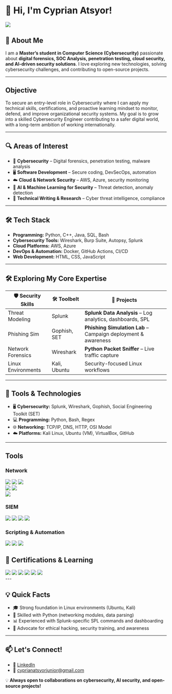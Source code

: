 # 👋 Hi, I'm Cyprian Atsyor!  

<a href="www.linkedin.com/in/ing-cyprian-atsyor-27816421bc"><img src="https://img.shields.io/badge/-LinkedIn-0072b1?&style=for-the-badge&logo=linkedin&logoColor=white"/></a>

## 🚀 About Me  
I am a **Master’s student in Computer Science (Cybersecurity)** passionate about **digital forensics, SOC Analysis, penetration testing, cloud security, and AI-driven security solutions**. I love exploring new technologies, solving cybersecurity challenges, and contributing to open-source projects.  


---
## Objective

To secure an entry-level role in Cybersecurity where I can apply my technical skills, certifications, and proactive learning mindset to monitor, defend, and improve organizational security systems. My goal is to grow into a skilled Cybersecurity Engineer contributing to a safer digital world, with a long-term ambition of working internationally.

---

## 🔍 Areas of Interest  
- 🔐 **Cybersecurity** – Digital forensics, penetration testing, malware analysis  
- 🖥️ **Software Development** – Secure coding, DevSecOps, automation  
- ☁️ **Cloud & Network Security** – AWS, Azure, security monitoring  
- 🤖 **AI & Machine Learning for Security** – Threat detection, anomaly detection  
- 📝 **Technical Writing & Research** – Cyber threat intelligence, compliance  

---

## 🛠️ Tech Stack  
- **Programming:** Python, C++, Java, SQL, Bash  
- **Cybersecurity Tools:** Wireshark, Burp Suite, Autopsy, Splunk  
- **Cloud Platforms:** AWS, Azure  
- **DevOps & Automation:** Docker, GitHub Actions, CI/CD  
- **Web Development:** HTML, CSS, JavaScript  

---

## 🛠️ Exploring My Core Expertise

| 🛡️ Security Skills | 🛠️ Toolbelt | 🧠 Projects |
|-------------------|-------------|-------------|
| Threat Modeling  | Splunk      | **Splunk Data Analysis** – Log analytics, dashboards, SPL  
| Phishing Sim       | Gophish, SET | **Phishing Simulation Lab** – Campaign deployment & awareness  
| Network Forensics | Wireshark   | **Python Packet Sniffer** – Live traffic capture  
| Linux Environments | Kali, Ubuntu | Security-focused Linux workflows |

---

## 🧰 Tools & Technologies

- 🖥️ **Cybersecurity:** Splunk, Wireshark, Gophish, Social Engineering Toolkit (SET)
- 💻 **Programming:** Python, Bash, Regex
- 🌐 **Networking:** TCP/IP, DNS, HTTP, OSI Model
- ☁️ **Platforms:** Kali Linux, Ubuntu (VM), VirtualBox, GitHub

---

## Tools

### Network
<div>
  <img src="https://img.shields.io/badge/-Wireshark-1679A7?&style=for-the-badge&logo=Wireshark&logoColor=white" />
  <img src="https://img.shields.io/badge/-Burpsuite-FF6633?&style=for-the-badge&logo=Burpsuite&logoColor=white" />
  <img src="https://img.shields.io/badge/-VirusTotal-4285F4?&style=for-the-badge&logo=Google&logoColor=white" />
</div>
<div> 
  <img src="https://img.shields.io/badge/-AbuseIPDB-DC3545?&style=for-the-badge&logo=Database&logoColor=white" />
  <img src="https://img.shields.io/badge/-URLscan.io-20232A?&style=for-the-badge&logo=Internet%20Explorer&logoColor=white" />
</div>
<div>
  <img src="https://img.shields.io/badge/-Any.run-0080FF?&style=for-the-badge&logo=Runkeeper&logoColor=white" />
</div>

### SIEM
<div>
  <img src="https://img.shields.io/badge/-Splunk-000000?&style=for-the-badge&logo=Splunk&logoColor=white" />
  <img src="https://img.shields.io/badge/-QRadar-0043CE?&style=for-the-badge&logo=IBM&logoColor=white" />
  <img src="https://img.shields.io/badge/-Microsoft%20Sentinel-0078D4?&style=for-the-badge&logo=Microsoft&logoColor=white" />
  <img src="https://img.shields.io/badge/-Wazuh-7E57C2?&style=for-the-badge&logo=Wazuh&logoColor=white" /> 

</div>

### Scripting & Automation
<div>
  <img src="https://img.shields.io/badge/-Python-3776AB?&style=for-the-badge&logo=Python&logoColor=white" />
  <img src="https://img.shields.io/badge/-PowerShell-5391FE?&style=for-the-badge&logo=PowerShell&logoColor=white" />
  <img src="https://img.shields.io/badge/-Bash-4EAA25?&style=for-the-badge&logo=GNU%20Bash&logoColor=white" />
</div>



## 🔑 Certifications & Learning
<div>
  <img src="https://img.shields.io/badge/-ISC2%20Certified%20in%20Cybersecurity-008000?&style=for-the-badge&logo=ISC2&logoColor=white" />
  <img src="https://img.shields.io/badge/-Google%20Security%20Operations-4285F4?&style=for-the-badge&logo=Google&logoColor=white" />
  <img src="https://img.shields.io/badge/-aws%20Educate-FF0000?&style=for-the-badge&logo=aws&logoColor=white" />
  <img src="https://img.shields.io/badge/-LetsDefend%20SOC%20Analyst%20Path-2E86C1?&style=for-the-badge&logo=Shield&logoColor=white" />
  <img src="https://img.shields.io/badge/-LetsDenfend%20CySA+%20Path-C209C1?&style=for-the-badge&logo=LetsDefend&logoColor=white" />
  <img src="https://img.shields.io/badge/-LetsDenfend%20Malware%20Analysis%20Skill%20Path-3ECC5F?&style=for-the-badge&logo=LetsDefend&logoColor=white" />
</div>
---

## 💡 Quick Facts

- 🎓 Strong foundation in Linux environments (Ubuntu, Kali)
- 💬 Skilled with Python (networking modules, data parsing)
- 📊 Experienced with Splunk-specific SPL commands and dashboarding
- 🔐 Advocate for ethical hacking, security training, and awareness

  
---

## 📫 Let's Connect!  
- 🔗 [LinkedIn](https://www.linkedin.com/in/cyprianatsyor)  
- 📧 cyprianatsyorjunior@gmail.com  

💡 **Always open to collaborations on cybersecurity, AI security, and open-source projects!**  


<!---
CyprianAtsyor/CyprianAtsyor is a ✨ special ✨ repository because its `README.md` (this file) appears on your GitHub profile.
You can click the Preview link to take a look at your changes.
--->
